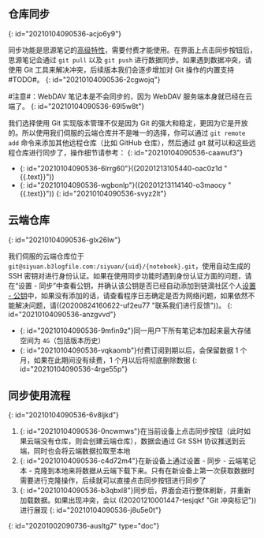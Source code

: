 ## 仓库同步
{: id="20210104090536-acjo6y9"}

同步功能是思源笔记的[高级特性](https://github.com/siyuan-note/siyuan/projects/1)，需要付费才能使用。在界面上点击同步按钮后，思源笔记会通过 `git pull` 以及 `git push` 进行数据同步。如果遇到数据冲突，请使用 Git 工具来解决冲突，后续版本我们会逐步增加对 Git 操作的内置支持 #TODO#。
{: id="20210104090536-2cgwojq"}

#注意#：WebDAV 笔记本是不会同步的，因为 WebDAV 服务端本身就已经在云端了。
{: id="20210104090536-69l5w8t"}

我们选择使用 Git 实现版本管理不仅是因为 Git 的强大和稳定，更因为它是开放的。所以使用我们伺服的云端仓库并不是唯一的选择，你可以通过 `git remote add` 命令来添加其他远程仓库（比如 GitHub 仓库），然后通过 git 就可以和这些远程仓库进行同步了，操作细节请参考：
{: id="20210104090536-caawuf3"}

* {: id="20210104090536-6lrrg60"}((20201213105440-oac0z1d "{{.text}}"))
* {: id="20210104090536-wgbonlp"}((20201213114140-o3maocy "{{.text}}"))
{: id="20210104090536-svyz2lt"}

## 云端仓库
{: id="20210104090536-glx26lw"}

我们伺服的云端仓库位于 `git@siyuan.b3logfile.com:/siyuan/{uid}/{notebook}.git`，使用自动生成的 SSH 密钥对进行身份认证。如果在使用同步功能时遇到身份认证方面的问题，请在“设置 - 同步”中查看公钥，并确认该公钥是否已经自动添加到链滴社区个人[设置 - 公钥](https://ld246.com/settings/key)中，如果没有添加的话，请查看程序日志确定是否为网络问题，如果依然不能解决问题，请((20200824160622-uf2eu77 "联系我们进行反馈"))。
{: id="20210104090536-anzgvvd"}

* {: id="20210104090536-9mfin9z"}同一用户下所有笔记本加起来最大存储空间为 `4G`（包括版本历史）
* {: id="20210104090536-vqkaomb"}付费订阅到期以后，会保留数据 1 个月，如果在此期间没有续费，1 个月以后将彻底删除数据
{: id="20210104090536-4rge55p"}

## 同步使用流程
{: id="20210104090536-6v8ljkd"}

1. {: id="20210104090536-0ncwmws"}在当前设备上点击同步按钮（此时如果云端没有仓库，则会创建云端仓库），数据会通过 Git SSH 协议推送到云端，同时也会将云端数据拉取至本地
2. {: id="20210104090536-c4d72m4"}在新设备上通过设置 - 同步 - 云端笔记本 - 克隆到本地来将数据从云端下载下来。只有在新设备上第一次获取数据时需要进行克隆操作，后续就可以直接点击同步按钮进行同步了
3. {: id="20210104090536-b3qbxl8"}同步后，界面会进行整体刷新，并重新加载数据。如果出现冲突，会以 ((20201210001447-tesjqkf "Git 冲突标记"))进行展现
{: id="20210104090536-j8u5e0t"}


{: id="20201002090736-ausltg7" type="doc"}

